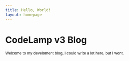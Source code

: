 ```yaml
---
title: Hello, World!
layout: homepage
---
```


# CodeLamp v3 Blog

<small>Welcome to my develoment blog, I could write a lot here, but I wont.</small>